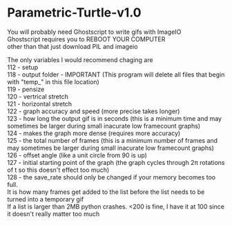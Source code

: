 # Parametric-Turtle-v1.0

You will probably need Ghostscript to write gifs with ImageIO  
Ghostscript requires you to REBOOT YOUR COMPUTER  
other than that just download PIL and imageio  

The only variables I would recommend chaging are  
  112 - setup  
  118 - output folder - IMPORTANT (This program will delete all files that begin with "temp_" in this file location)  
  119 - pensize  
  120 - vertrical stretch  
  121 - horizontal stretch  
  122 - graph accuracy and speed (more precise takes longer)  
  123 - how long the output gif is in seconds (this is a minimum time and may sometimes be larger during small inacurate low framecount graphs)  
  124 - makes the graph more dense (requires more accuracy)  
  125 - the total number of frames (this is a minimum number of frames and may sometimes be larger during small inacurate low framecount graphs)  
  126 - offset angle (like a unit circle from 90 is up)  
  127 - initial starting point of the graph (the graph cycles through 2π rotations of t so this doesn't effect too much)  
  128 - the save_rate should only be changed if your memory becomes too full.  
        It is how many frames get added to the list before the list needs to be turned into a temporary gif  
        If a list is larger than 2MB python crashes. <200 is fine, I have it at 100 since it doesn't really matter too much  
